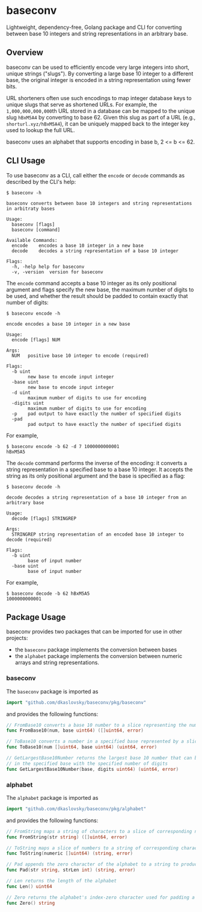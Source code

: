 # baseconv

Lightweight, dependency-free, Golang package and CLI for converting between base 10 integers and string representations in an arbitrary base.

## Overview

baseconv can be used to efficiently encode very large integers into short, unique strings ("slugs").
By converting a large base 10 integer to a different base, the original integer is encoded in a string representation using fewer bits.

URL shorteners often use such encodings to map integer database keys to unique slugs that serve as shortened URLs.
For example, the `1,000,000,000,000`th URL stored in a database can be mapped to the unique slug `hBxM5A4` by converting to base 62.  Given this slug as part of a URL (e.g., `shorturl.xyz/hBxM5A4`), it can be uniquely mapped back to the integer key used to lookup the full URL.

baseconv uses an alphabet that supports encoding in base b, 2 <= b <= 62.

## CLI Usage

To use baseconv as a CLI, call either the `encode` or `decode` commands as described by the CLI's help:
```
$ baseconv -h

baseconv converts between base 10 integers and string representations in arbitraty bases

Usage:
  baseconv [flags]
  baseconv [command]

Available Commands:
  encode	encodes a base 10 integer in a new base
  decode	decodes a string representation of a base 10 integer

Flags:
  -h, -help	help for baseconv
  -v, -version	version for baseconv
```
The `encode` command accepts a base 10 integer as its only positional argument and flags specify the new base, the maximum number of digits to be used, and whether the result should be padded to contain exactly that number of digits:
```
$ baseconv encode -h

encode encodes a base 10 integer in a new base

Usage:
  encode [flags] NUM

Args:
  NUM	positive base 10 integer to encode (required)

Flags:
  -b uint
    	new base to encode input integer
  -base uint
    	new base to encode input integer
  -d uint
    	maximum number of digits to use for encoding
  -digits uint
    	maximum number of digits to use for encoding
  -p	pad output to have exactly the number of specified digits
  -pad
    	pad output to have exactly the number of specified digits
```

For example,
```
$ baseconv encode -b 62 -d 7 1000000000001
hBxM5A5
```

The `decode` command performs the inverse of the encoding: it converts a string representation in a specified base to a base 10 integer.  It accepts the string as its only positional argument and the base is specified as a flag:
```
$ baseconv decode -h

decode decodes a string representation of a base 10 integer from an arbitrary base

Usage:
  decode [flags] STRINGREP

Args:
  STRINGREP	string representation of an encoded base 10 integer to decode (required)

Flags:
  -b uint
    	base of input number
  -base uint
    	base of input number
```

For example,
```
$ baseconv decode -b 62 hBxM5A5
1000000000001
```

## Package Usage

baseconv provides two packages that can be imported for use in other projects:
- the `baseconv` package implements the conversion between bases
- the `alphabet` package implements the conversion between numeric arrays and string representations.

### baseconv
The `baseconv` package is imported as
```go
import "github.com/dkaslovsky/baseconv/pkg/baseconv"
```
and provides the following functions:
```go
// FromBase10 converts a base 10 number to a slice representing the number in a specified base
func FromBase10(num, base uint64) ([]uint64, error)

// ToBase10 converts a number in a specified base represented by a slice into its base 10 value
func ToBase10(num []uint64, base uint64) (uint64, error)

// GetLargestBase10Number returns the largest base 10 number that can be represented
// in the specified base with the specified number of digits
func GetLargestBase10Number(base, digits uint64) (uint64, error)
```

### alphabet
The `alphabet` package is imported as
```go
import "github.com/dkaslovsky/baseconv/pkg/alphabet"
```
and provides the following functions:
```go
// FromString maps a string of characters to a slice of corresponding numbers
func FromString(str string) ([]uint64, error)

// ToString maps a slice of numbers to a string of corresponding characters
func ToString(numeric []uint64) (string, error)

// Pad appends the zero character of the alphabet to a string to produce a string of desired length
func Pad(str string, strLen int) (string, error)

// Len returns the length of the alphabet
func Len() uint64

// Zero returns the alphabet's index-zero character used for padding a string
func Zero() string
```
